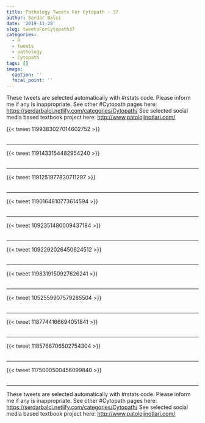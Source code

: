 ```yaml
---
title: Pathology Tweets For Cytopath - 37
author: Serdar Balci
date: '2019-11-28'
slug: tweetsForCytopath37
categories:
  - R
  - tweets
  - pathology
  - Cytopath
tags: []
image:
  caption: ''
  focal_point: ''
---
```



These tweets are selected automatically with #rstats code. Please inform me if any is inappropriate.
See other #Cytopath pages here: https://serdarbalci.netlify.com/categories/Cytopath/ 
See selected social media based textbook project here: http://www.patolojinotlari.com/

{{< tweet 1199383027014602752 >}}
<br>
<br>
<hr>
{{< tweet 1191433154482954240 >}}
<br>
<br>
<hr>
{{< tweet 1191251977830711297 >}}
<br>
<br>
<hr>
{{< tweet 1190164810773614594 >}}
<br>
<br>
<hr>
{{< tweet 1092351480009437184 >}}
<br>
<br>
<hr>
{{< tweet 1092292026450624512 >}}
<br>
<br>
<hr>
{{< tweet 1198319150927626241 >}}
<br>
<br>
<hr>
{{< tweet 1052559907579285504 >}}
<br>
<br>
<hr>
{{< tweet 1187744166694051841 >}}
<br>
<br>
<hr>
{{< tweet 1185766706502754304 >}}
<br>
<br>
<hr>
{{< tweet 1175000500456099840 >}}
<br>
<br>
<hr>


These tweets are selected automatically with #rstats code. Please inform me if any is inappropriate.
See other #Cytopath pages here: https://serdarbalci.netlify.com/categories/Cytopath/ 
See selected social media based textbook project here: http://www.patolojinotlari.com/
